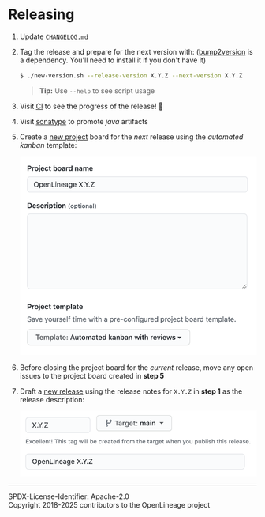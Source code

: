 # Releasing

1. Update [`CHANGELOG.md`](CHANGELOG.md)
2. Tag the release and prepare for the next version with: ([bump2version](https://pypi.org/project/bump2version/) is a dependency. You'll need to install it if you don't have it)

   ```bash
   $ ./new-version.sh --release-version X.Y.Z --next-version X.Y.Z
   ```

   > **Tip:** Use `--help` to see script usage

3. Visit [CI](https://app.circleci.com/pipelines/github/OpenLineage/OpenLineage?branch=main) to see the progress of the release! :rocket:
4. Visit [sonatype](https://oss.sonatype.org) to promote _java_ artifacts
5. Create a [new project](https://github.com/OpenLineage/OpenLineage/projects/new) board for the _next_ release using the _automated kanban_ template:

   ![](./doc/new-project-board.png)

6. Before closing the project board for the _current_ release, move any open issues to the project board created in **step 5**
7. Draft a [new release](https://github.com/OpenLineage/OpenLineage/releases/new) using the release notes for `X.Y.Z` in **step 1** as the release description:

   ![](./doc/new-release.png)

----
SPDX-License-Identifier: Apache-2.0\
Copyright 2018-2025 contributors to the OpenLineage project
